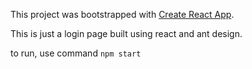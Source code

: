 This project was bootstrapped with [Create React App](https://github.com/facebookincubator/create-react-app).


This is just a login page built using react and ant design.

to run, use command `npm start`
